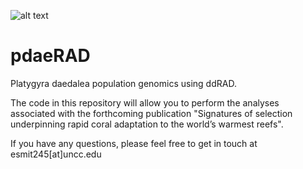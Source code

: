![alt text](https://zenodo.org/badge/DOI/10.5281/zenodo.5676062.svg)

# pdaeRAD
Platygyra daedalea population genomics using ddRAD.

The code in this repository will allow you to perform the analyses associated with the forthcoming publication "Signatures of selection underpinning rapid coral adaptation to the world’s warmest reefs". 

If you have any questions, please feel free to get in touch at esmit245[at]uncc.edu

